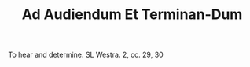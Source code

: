 ---
title: Ad Audiendum Et Terminan-Dum
permalink: "/definitions/ad-audiendum-et-terminan-dum.html"
body: To hear and determine. SL Westra. 2, cc. 29, 30
published_at: '2018-07-07'
layout: post
---